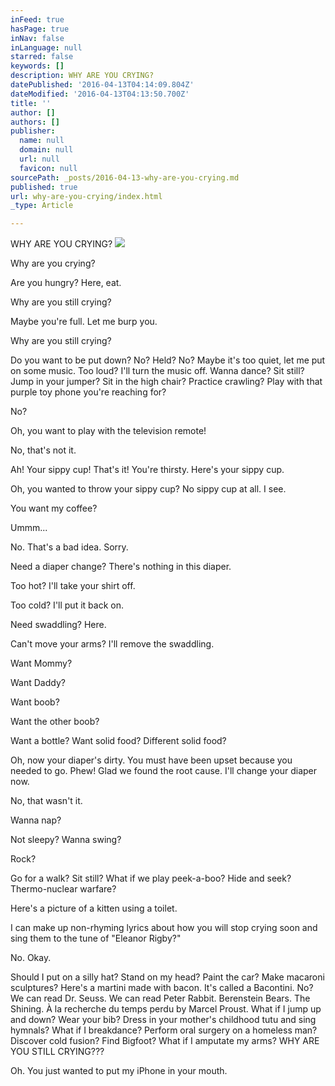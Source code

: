 ```yaml
---
inFeed: true
hasPage: true
inNav: false
inLanguage: null
starred: false
keywords: []
description: WHY ARE YOU CRYING?
datePublished: '2016-04-13T04:14:09.804Z'
dateModified: '2016-04-13T04:13:50.700Z'
title: ''
author: []
authors: []
publisher:
  name: null
  domain: null
  url: null
  favicon: null
sourcePath: _posts/2016-04-13-why-are-you-crying.md
published: true
url: why-are-you-crying/index.html
_type: Article

---
```

WHY ARE YOU CRYING?
![](https://the-grid-user-content.s3-us-west-2.amazonaws.com/b1735989-eb7e-46b3-976d-e3e17e71bfea.jpg)

Why are you crying? 

Are you hungry? Here, eat. 

Why are you still crying? 

Maybe you're full. Let me burp you. 

Why are you still crying? 

Do you want to be put down?
No?
Held?
No?
Maybe it's too quiet, let me put on some music.
Too loud?
I'll turn the music off.
Wanna dance?
Sit still?
Jump in your jumper?
Sit in the high chair?
Practice crawling?
Play with that purple toy phone you're reaching for? 

No? 

Oh, you want to play with the television remote! 

No, that's not it. 

Ah! Your sippy cup! That's it! You're thirsty. Here's your sippy cup. 

Oh, you wanted to throw your sippy cup?
No sippy cup at all. I see. 

You want my coffee? 

Ummm... 

No. That's a bad idea. Sorry. 

Need a diaper change?
There's nothing in this diaper. 

Too hot? I'll take your shirt off. 

Too cold? I'll put it back on. 

Need swaddling? Here. 

Can't move your arms? I'll remove the swaddling. 

Want Mommy? 

Want Daddy? 

Want boob? 

Want the other boob? 

Want a bottle?
Want solid food?
Different solid food? 

Oh, now your diaper's dirty. You must have been upset because you needed to go. Phew! Glad we found the root cause. I'll change your diaper now. 

No, that wasn't it. 

Wanna nap? 

Not sleepy?
Wanna swing? 

Rock? 

Go for a walk?
Sit still?
What if we play peek-a-boo?
Hide and seek?
Thermo-nuclear warfare? 

Here's a picture of a kitten using a toilet. 

I can make up non-rhyming lyrics about how you will stop crying soon and sing them to the tune of "Eleanor Rigby?" 

No. Okay. 

Should I put on a silly hat?
Stand on my head?
Paint the car?
Make macaroni sculptures?
Here's a martini made with bacon. It's called a Bacontini.
No?
We can read Dr. Seuss.
We can read Peter Rabbit.
Berenstein Bears.
The Shining.
À la recherche du temps perdu by Marcel Proust.
What if I jump up and down?
Wear your bib?
Dress in your mother's childhood tutu and sing hymnals?
What if I breakdance?
Perform oral surgery on a homeless man?
Discover cold fusion?
Find Bigfoot?
What if I amputate my arms?
WHY ARE YOU STILL CRYING??? 

Oh. You just wanted to put my iPhone in your mouth.